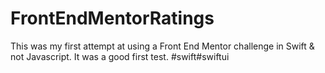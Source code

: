 # FrontEndMentorRatings

This was my first attempt at using a Front End Mentor challenge
in Swift & not Javascript. It was a good first test.
#swift#swiftui
